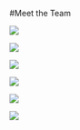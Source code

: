 #Meet the Team


![](https://The-Informed-Voter-Project/website.github.io/pics/swati.png)

![](https://The-Informed-Voter-Project/website.github.io/pics/ian.png)

![](https://The-Informed-Voter-Project/website.github.io/pics/raghav.png)

![](https://The-Informed-Voter-Project/website.github.io/pics/ram.png)

![](https://The-Informed-Voter-Project/website.github.io/pics/dan.png)

![](https://The-Informed-Voter-Project/website.github.io/pics/av.png)
